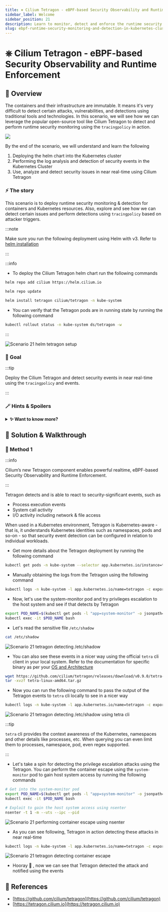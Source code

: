 ```yaml
---
title: ⎈ Cilium Tetragon - eBPF-based Security Observability and Runtime Enforcement
sidebar_label: Welcome
sidebar_position: 21
description: Learn to monitor, detect and enforce the runtime security using eBPF-based Cilium Tetragon in the Kubernetes Clusters - Kubernetes Goat Scenario 🚀
slug: ebpf-runtime-security-monitoring-and-detection-in-kubernetes-cluster-using-cilium-tetragon/welcome
---
```


# ⎈ Cilium Tetragon - eBPF-based Security Observability and Runtime Enforcement

## 🙌 Overview

The containers and their infrastructure are immutable. It means it's very difficult to detect certain attacks, vulnerabilities, and detections using traditional tools and technologies. In this scenario, we will see how we can leverage the popular open-source tool like Cilium Tetragon to detect and perform runtime security monitoring using the `tracingpolicy` in action.

![](../images/scenario-21.png)

By the end of the scenario, we will understand and learn the following

1. Deploying the helm chart into the Kubernetes cluster
2. Performing the log analysis and detection of security events in the Kubernetes Cluster
3. Use, analyze and detect security issues in near real-time using Cilium Tetragon


### ⚡️ The story

This scenario is to deploy runtime security monitoring & detection for containers and Kubernetes resources. Also, explore and see how we can detect certain issues and perform detections using `tracingpolicy` based on attacker triggers.

:::note

Make sure you run the following deployment using Helm with v3. Refer to [helm installation](https://helm.sh/docs/helm/helm_install/)

:::

:::info

- To deploy the Cilium Tetragon helm chart run the following commands

```bash
helm repo add cilium https://helm.cilium.io
```

```bash
helm repo update
```

```bash
helm install tetragon cilium/tetragon -n kube-system
```

- You can verify that the Tetragon pods are in running state by running the following command

```bash
kubectl rollout status -n kube-system ds/tetragon -w
```

:::

![Scenario 21 helm tetragon setup](../images/sc-21-1.png)

### 🎯 Goal

:::tip

Deploy the Cilium Tetragon and detect security events in near real-time using the `tracingpolicy` and events.

:::

### 🪄 Hints & Spoilers

<details>
  <summary><b>✨ Want to know more? </b></summary>
  <div>
    <div>I think it's best to refer to the official Cilium Tetragon documentation <a href="https://github.com/cilium/tetragon">here</a> 🙌</div>
  </div>
</details>

## 🎉 Solution & Walkthrough

### 🎲 Method 1

:::info

Cilium’s new Tetragon component enables powerful realtime, eBPF-based Security Observability and Runtime Enforcement.

:::

Tetragon detects and is able to react to security-significant events, such as

- Process execution events
- System call activity
- I/O activity including network & file access

When used in a Kubernetes environment, Tetragon is Kubernetes-aware - that is, it understands Kubernetes identities such as namespaces, pods and so-on - so that security event detection can be configured in relation to individual workloads.

- Get more details about the Tetragon deployment by running the following command

```bash
kubectl get pods -n kube-system --selector app.kubernetes.io/instance=tetragon
```

- Manually obtaining the logs from the Tetragon using the following command

```bash
kubectl logs -n kube-system -l app.kubernetes.io/name=tetragon -c export-stdout -f 
```

- Now, let's use the system-monitor pod and try privileges escalation to the host system and see if that detects by Tetragon

```bash
export POD_NAME=$(kubectl get pods -l "app=system-monitor" -o jsonpath="{.items[0].metadata.name}")
kubectl exec -it $POD_NAME bash
```

- Let's read the sensitive file `/etc/shadow`

```bash
cat /etc/shadow
```

![Scenario 21 tetragon detecting /etc/shadow](../images/sc-21-2.png)

- You can also see these events in a nicer way using the official `tetra` cli client in your local system. Refer to the documentation for specific binary as per your [OS and Architecture](https://github.com/cilium/tetragon/releases)

```bash
wget https://github.com/cilium/tetragon/releases/download/v0.9.0/tetra-linux-amd64.tar.gz
tar -xvzf tetra-linux-amd64.tar.gz
```

- Now you can run the following command to pass the output of the Tetragon events to `tetra` cli locally to see in a nicer way

```bash
kubectl logs -n kube-system -l app.kubernetes.io/name=tetragon -c export-stdout -f | ./tetra getevents -o compact --namespace default --pod system-monitor-deployment-*
```

![Scenario 21 tetragon detecting /etc/shadow using tetra cli](../images/sc-21-3.png)

:::tip

`tetra` cli provides the context awareness of the Kubernetes, namespaces and other details like processes, etc. When querying you can even limit them to processes, namespace, pod, even regex supported.

:::

- Let's take a spin for detecting the privilege escalation attacks using the Tetragon. You can perform the container escape using the `system-monitor` pod to gain host system access by running the following commands

```bash
# Get into the system-monitor pod
export POD_NAME=$(kubectl get pods -l "app=system-monitor" -o jsonpath="{.items[0].metadata.name}")
kubectl exec -it $POD_NAME bash

# Exploit to gain the host system access using nsenter
nsenter -t 1 -m --uts --ipc --pid
```

![Scenario 21 performing container escape using nsenter](../images/sc-21-4.png)

- As you can see following, Tetragon in action detecting these attacks in near real-time

```bash
kubectl logs -n kube-system -l app.kubernetes.io/name=tetragon -c export-stdout -f | ./tetra getevents -o compact --namespace default --pod system-monitor-deployment-*
```

![Scenario 21 tetragon detecting container escape](../images/sc-21-5.png)

- Hooray 🥳 , now we can see that Tetragon detected the attack and notified using the events

## 🔖 References

- [https://github.com/cilium/tetragon](https://github.com/cilium/tetragon)
- [https://tetragon.cilium.io](https://tetragon.cilium.io)
